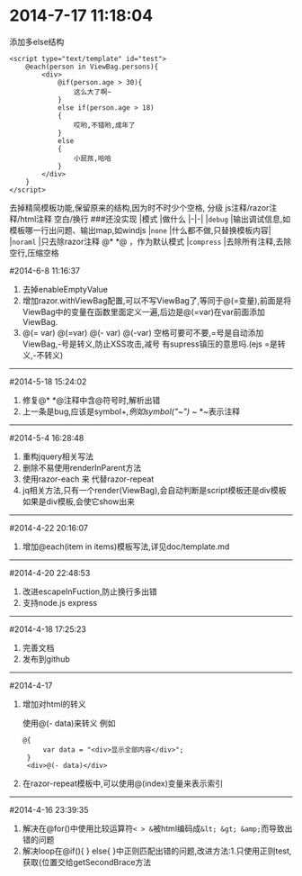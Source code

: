 # 2014-7-17 11:18:04
添加多else结构
```
<script type="text/template" id="test">
    @each(person in ViewBag.persons){
        <div>
            @if(person.age > 30){
                这么大了啊~
            }
            else if(person.age > 18)
            {
                哎哟,不错哟,成年了
            }
            else
            {
                小屁孩,哈哈
            }
        </div>
    }
</script>
```


去掉精简模板功能,保留原来的结构,因为时不时少个空格,
分级
js注释/razor注释/html注释
空白/换行
###还没实现
|模式		  |做什么
|-|-|
|`debug`	|输出调试信息,如模板哪一行出问题、输出map,如windjs
|`none`		|什么都不做,只替换模板内容|
|`noraml`	|只去除razor注释 @* *@ ，作为默认模式
|`compress`	|去除所有注释,去除空行,压缩空格

#2014-6-8 11:16:37
1. 去掉enableEmptyValue
2. 增加razor.withViewBag配置,可以不写ViewBag了,等同于@(=变量),前面是将ViewBag中的变量在函数里面定义一遍,后边是@(=var)在var前面添加ViewBag.
3. @(= var) @(=var) @(- var) @(-var) 空格可要可不要,=号是自动添加ViewBag,-号是转义,防止XSS攻击,减号 有supress镇压的意思吗.(ejs =是转义,-不转义) 
-----------------------------
#2014-5-18 15:24:02
1. 修复@* *@注释中含@符号时,解析出错
2. 上一条是bug,应该是symbol+*,例如symbol("~") ~* *~表示注释
-----------------------------
#2014-5-4 16:28:48
1. 重构jquery相关写法
2. 删除不易使用renderInParent方法
3. 使用razor-each 来 代替razor-repeat
4. jq相关方法,只有一个render(ViewBag),会自动判断是script模板还是div模板
	如果是div模板,会使它show出来
----------------------
#2014-4-22 20:16:07
1. 增加@each(item in items)模板写法,详见doc/template.md

------------------------------------
#2014-4-20 22:48:53
1. 改进escapeInFuction,防止换行多出错
1. 支持node.js express
-----------------------------
#2014-4-18 17:25:23
1. 完善文档
2. 发布到github
-------------------------------
#2014-4-17
1. 增加对html的转义

	使用@(- data)来转义
	例如

	   @{
			var data = "<div>显示全部内容</div>";
		}
		<div>@(- data)</div>

2. 在razor-repeat模板中,可以使用@(index)变量来表示索引

----------------------------
#2014-4-16 23:39:35
1. 解决在@for()中使用比较运算符`< > &`被html编码成`&lt; &gt; &amp;`而导致出错的问题
2. 解决loop在@if(){ } else{ }中正则匹配出错的问题,改进方法:1.只使用正则test,获取{位置交给getSecondBrace方法